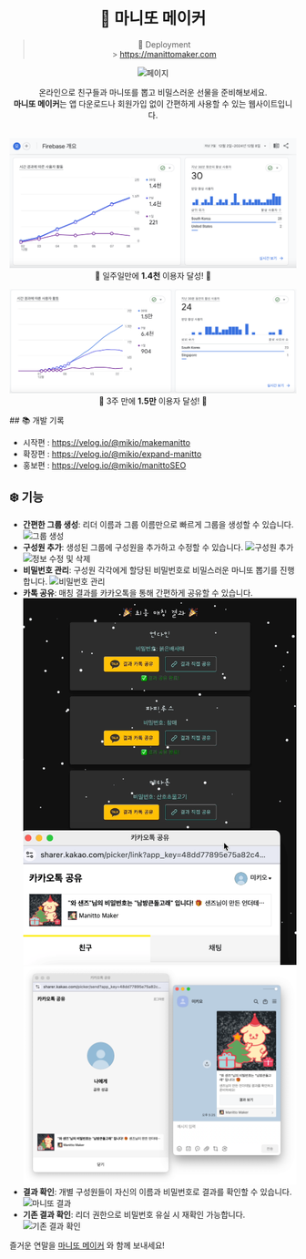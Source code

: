 <div align="center">

# 🎁 마니또 메이커

> 🛜 Deployment </br> > https://manittomaker.com

![페이지](docs/images/makegroup.gif)

<div>온라인으로 친구들과 마니또를 뽑고 비밀스러운 선물을 준비해보세요.</div> 
<div> <strong>마니또 메이커</strong>는 앱 다운로드나 회원가입 없이 간편하게 사용할 수 있는 웹사이트입니다.</div>
</br>

![1.4천 이용자 달성](docs/images/thousand.png)
🎁 일주일만에 <strong>1.4천</strong> 이용자 달성! 🎁

![1.5만 이용자 달성](docs/images/tenthousand.png)
🎁 3주 만에 <strong>1.5만</strong> 이용자 달성! 🎁

</div>
## 📚 개발 기록

- 시작편 : https://velog.io/@mikio/makemanitto
- 확장편 : https://velog.io/@mikio/expand-manitto
- 홍보편 : https://velog.io/@mikio/manittoSEO

## ❄️ 기능

- **간편한 그룹 생성**: 리더 이름과 그룹 이름만으로 빠르게 그룹을 생성할 수 있습니다.
  ![그룹 생성](docs/images/makegroup.gif)
- **구성원 추가**: 생성된 그룹에 구성원을 추가하고 수정할 수 있습니다.
  ![구성원 추가](docs/images/addmember.gif)
  ![정보 수정 및 삭제](docs/images/deleteandmodify.gif)
- **비밀번호 관리**: 구성원 각각에게 할당된 비밀번호로 비밀스러운 마니또 뽑기를 진행합니다.
  ![비밀번호 관리](docs/images/makepassword.gif)
- **카톡 공유**: 매칭 결과를 카카오톡을 통해 간편하게 공유할 수 있습니다.
  ![카카오톡으로 공유](docs/images/kakaoshare.gif)
  ![카톡문자](docs/images/kakaowords.png)
- **결과 확인**: 개별 구성원들이 자신의 이름과 비밀번호로 결과를 확인할 수 있습니다.
  ![마니또 결과](docs/images/materesult.gif)
- **기존 결과 확인**: 리더 권한으로 비밀번호 유실 시 재확인 가능합니다.
  ![기존 결과 확인](docs/images/leaderresult.gif)

즐거운 연말을 [마니또 메이커](https://manittomaker.com)
와 함께 보내세요!
